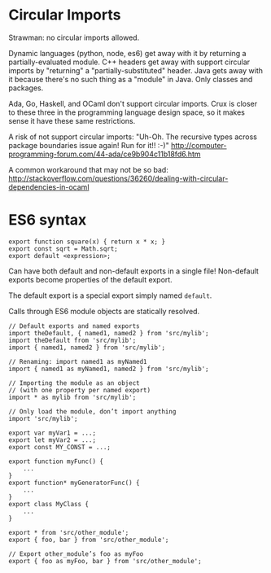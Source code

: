 # Circular Imports

Strawman: no circular imports allowed.

Dynamic languages (python, node, es6) get away with it by returning a partially-evaluated module.  C++ headers get away with support circular imports by "returning" a "partially-substituted" header.  Java gets away with it because there's no such thing as a "module" in Java.  Only classes and packages.

Ada, Go, Haskell, and OCaml don't support circular imports.  Crux is closer to these three in the programming language design space, so it makes sense it have these same restrictions.

A risk of not support circular imports: "Uh-Oh.  The recursive types across package boundaries issue again!  Run for it!!  :-)"
http://computer-programming-forum.com/44-ada/ce9b904c11b18fd6.htm

A common workaround that may not be so bad: http://stackoverflow.com/questions/36260/dealing-with-circular-dependencies-in-ocaml


# ES6 syntax

```
export function square(x) { return x * x; }
export const sqrt = Math.sqrt;
export default <expression>;
```

Can have both default and non-default exports in a single file!  Non-default
exports become properties of the default export.

The default export is a special export simply named `default`.

Calls through ES6 module objects are statically resolved.

```
// Default exports and named exports
import theDefault, { named1, named2 } from 'src/mylib';
import theDefault from 'src/mylib';
import { named1, named2 } from 'src/mylib';

// Renaming: import named1 as myNamed1
import { named1 as myNamed1, named2 } from 'src/mylib';

// Importing the module as an object
// (with one property per named export)
import * as mylib from 'src/mylib';

// Only load the module, don’t import anything
import 'src/mylib';
```

```
export var myVar1 = ...;
export let myVar2 = ...;
export const MY_CONST = ...;

export function myFunc() {
    ...
}
export function* myGeneratorFunc() {
    ...
}
export class MyClass {
    ...
}
```

```
export * from 'src/other_module';
export { foo, bar } from 'src/other_module';

// Export other_module’s foo as myFoo
export { foo as myFoo, bar } from 'src/other_module';
```
